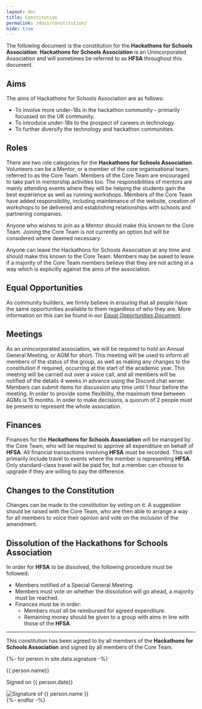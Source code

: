 ```yaml
---
layout: doc
title: Constitution
permalink: /docs/constitution/
hide: true
---
```


The following document is the constitution for the **Hackathons for Schools Association**. **Hackathons for Schools Association** is an Unincorporated Association and will sometimes be referred to as **HFSA** throughout this document.

## Aims

The aims of Hackathons for Schools Association are as follows:

- To involve more under-18s in the hackathon community - primarily focussed on the UK community.
- To introduce under-18s to the prospect of careers in technology.
- To further diversify the technology and hackathon communities.

## Roles

There are two role categories for the **Hackathons for Schools Association**. Volunteers can be a Mentor, or a member of the core organisational team, referred to as the Core Team. Members of the Core Team are encouraged to take part in mentorship activities too. The responsibilities of mentors are mainly attending events where they will be helping the students gain the best experience as well as running workshops. Members of the Core Team have added responsibility, including maintenance of the website, creation of workshops to be delivered and establishing relationships with schools and partnering companies.

Anyone who wishes to join as a Mentor should make this known to the Core Team. Joining the Core Team is not currently an option but will be considered where deemed necessary.

Anyone can leave the Hackathons for Schools Association at any time and should make this known to the Core Team. Members may be asked to leave if a majority of the Core Team members believe that they are not acting in a way which is explicitly against the aims of the association.


## Equal Opportunities

As community builders, we firmly believe in ensuring that all people have the same opportunities available to them regardless of who they are. More information on this can be found in our [_Equal Opportunities Document_](/docs/equal-opportunities).

## Meetings

As an unincorporated association, we will be required to hold an Annual General Meeting, or AGM for short. This meeting will be used to inform all members of the status of the group, as well as making any changes to the constitution if required, occurring at the start of the academic year.
This meeting will be carried out over a voice call, and all members will be notified of the details 4 weeks in advance using the Discord chat server. Members can submit items for discussion any time until 1 hour before the meeting. In order to provide some flexibility, the maximum time between AGMs is 15 months. In order to make decisions, a quorum of 2 people must be present to represent the whole association.


## Finances

Finances for the **Hackathons for Schools Association** will be managed by the Core Team, who will be required to approve all expenditure on behalf of **HFSA**. All financial transactions involving **HFSA** must be recorded. This will primarily include travel to events where the member is representing **HFSA**. Only standard-class travel will be paid for, but a member can choose to upgrade if they are willing to pay the difference.

## Changes to the Constitution

Changes can be made to the constitution by voting on it. A suggestion should be raised with the Core Team, who are then able to arrange a way for all members to voice their opinion and vote on the inclusion of the amendment.

## Dissolution of the Hackathons for Schools Association

In order for **HFSA** to be dissolved, the following procedure must be followed:
- Members notified of a Special General Meeting.
- Members must vote on whether the dissolution will go ahead, a majority must be reached.
- Finances must be in order:
    - Members must all be reimbursed for agreed expenditure.
    - Remaining money should be given to a group with aims in line with those of the **HFSA**.

---

This constitution has been agreed to by all members of the **Hackathons for Schools Association** and signed by all members of the Core Team.

<div class="signature-container">
  {%- for person in site.data.signature -%}
  <div class="item">
    <div class="info">
      <p class="name">{{ person.name}}</p>
      <p class="date-signed">Signed on {{ person.date}}</p>
      <img class="picture" src="{{ person.signature | relative_url }}" alt="Signature of {{ person.name }}">
    </div>
  </div>
  {%- endfor -%}
</div>